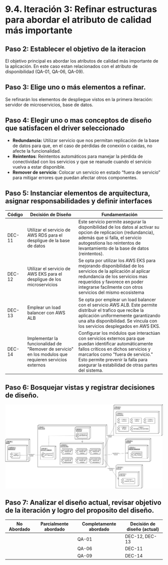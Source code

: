 # 9.4. Iteración 3: Refinar estructuras para abordar el atributo de calidad más importante

## Paso 2: Establecer el objetivo de la iteracion
El objetivo principal es abordar los atributos de calidad más importante de la aplicación. En este caso estan relacionados con el atributo de disponibilidad (QA-01, QA-06, QA-09).

## Paso 3: Elige uno o más elementos a refinar.
Se refinarán los elementos de despliegue vistos en la primera iteración: servidor de microservicios, base de datos.

## Paso 4: Elegir uno o mas conceptos de diseño que satisfacen el driver seleccionado
- **Redundancia:** Utilizar servicio que nos permitan replicación de la base de datos para que, en el caso de pérdidas de conexión o caidas, no afecte la funcionalidad.
- **Reintentos**: Reintentos automáticos para manejar la pérdida de conectividad con los servicios y que se reanude cuando el servicio vuelva a estar disponible.
- **Remover de servicio**: Colocar un servicio en estado “fuera de servicio” para
mitigar errores que puedan afectar otros componentes.

## Paso 5: Instanciar elementos de arquitectura, asignar responsabilidades y definir interfaces
| **Código** | **Decisión de Diseño** | **Fundamentación** |
|------------|------------------------|--------------------|
| DEC-11     | Utilizar el servicio de AWS RDS para el despligue de la base de datos | Este servicio  permite asegurar la disponibilidad de los datos al activar su opcion de replicacion (redundancia), además que si falla, el servicio autogestiona lso reintentos de levantamiento de la base de datos (reintentos). |
| DEC-12     | Utilizar el servicio de AWS EKS para el despligue de los microservicios | Se opta por utilizar los AWS EKS para mejorando  disponibilidad de los servicios de la aplicación al aplicar redundancia de los servicios mas requeridos y favorece en poder integrarse facilmente con otros servicios del mismo ecosistema |
| DEC-13    | Emplear un load balancer con AWS ALB | Se opta por emplear un load balancer con el servicio AWS ALB. Este permite distribuir el trafico que recibe la aplicación uniformemente garantizando una alta disponibilidad. Se vincula con los servicios desplegados en AWS EKS. |
| DEC-14     | Implementar la funcionalidad de "Remover de servicio" en los modulos que requieren servicios externos | Configurar los módulos que interactúan con servicios externos para que puedan identificar automáticamente fallos críticos en dichos servicios y marcarlos como "fuera de servicio." Esto permite prevenir la falla para asegurar la estabilidad de otras partes del sistema. |

## Paso 6: Bosquejar vistas y registrar decisiones de diseño.
![Despliegue2](../../5/5.4/UML-Despliegue2.png)

## Paso 7: Analizar el diseño actual, revisar objetivo de la iteración y logro del proposito del diseño.
| **No Abordado** | **Parcialmente abordado** | **Completamente abordado** | **Decisión de diseño (actual)** |
|-----------------|---------------------------|----------------------------|---------------------------------|
|                 |                           | QA-01                      | DEC-12, DEC-13                  |
|                 |                           | QA-06                      | DEC-11                          |
|                 |                           | QA-09                      | DEC-14                          |

